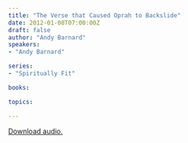 ```yaml
---
title: "The Verse that Caused Oprah to Backslide"
date: 2012-01-08T07:00:00Z
draft: false
author: "Andy Barnard"
speakers:
- "Andy Barnard"

series:
- "Spiritually Fit"

books:

topics:

---
```

[Download audio.](https://s3.amazonaws.com/highway/sermons/2012_01/08am_The_Verse_that_caused_Oprah_to_backslide.mp3)